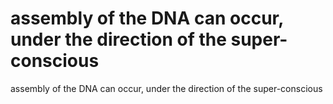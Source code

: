 # assembly of the DNA can occur, under the direction of the super-conscious

assembly of the DNA can occur, under the direction of the super-conscious